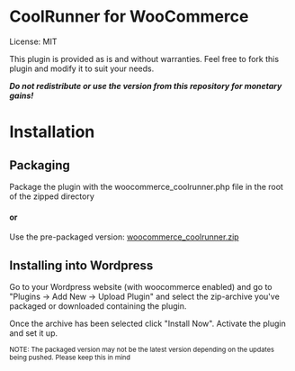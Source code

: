 CoolRunner for WooCommerce
==========================

License: MIT

This plugin is provided as is and without warranties.
Feel free to fork this plugin and modify it to suit your needs.

_**Do not redistribute or use the version from this repository for monetary gains!**_

# Installation

## Packaging

Package the plugin with the woocommerce_coolrunner.php file in the root of the zipped directory

#### or

Use the pre-packaged version: [woocommerce_coolrunner.zip](https://github.com/CoolRunner-dk/woocommerce-coolrunner/raw/master/woocommerce_coolrunner.zip)

## Installing into Wordpress

Go to your Wordpress website (with woocommerce enabled) and go to "Plugins -> Add New -> Upload Plugin" and select the zip-archive you've packaged or downloaded containing the plugin.

Once the archive has been selected click "Install Now". Activate the plugin and set it up.

<small>NOTE: The packaged version may not be the latest version depending on the updates being pushed. Please keep this in mind</small>